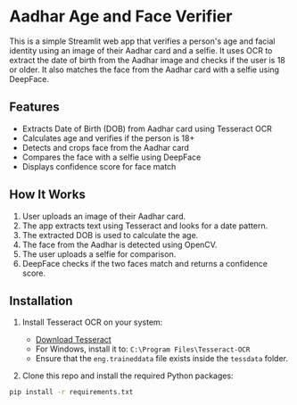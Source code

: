 # Aadhar Age and Face Verifier

This is a simple Streamlit web app that verifies a person's age and facial identity using an image of their Aadhar card and a selfie. It uses OCR to extract the date of birth from the Aadhar image and checks if the user is 18 or older. It also matches the face from the Aadhar card with a selfie using DeepFace.

## Features

- Extracts Date of Birth (DOB) from Aadhar card using Tesseract OCR
- Calculates age and verifies if the person is 18+
- Detects and crops face from the Aadhar card
- Compares the face with a selfie using DeepFace
- Displays confidence score for face match

## How It Works

1. User uploads an image of their Aadhar card.
2. The app extracts text using Tesseract and looks for a date pattern.
3. The extracted DOB is used to calculate the age.
4. The face from the Aadhar is detected using OpenCV.
5. The user uploads a selfie for comparison.
6. DeepFace checks if the two faces match and returns a confidence score.

## Installation

1. Install Tesseract OCR on your system:
   - [Download Tesseract](https://github.com/tesseract-ocr/tesseract)
   - For Windows, install it to: `C:\Program Files\Tesseract-OCR`
   - Ensure that the `eng.traineddata` file exists inside the `tessdata` folder.

2. Clone this repo and install the required Python packages:

```bash
pip install -r requirements.txt
